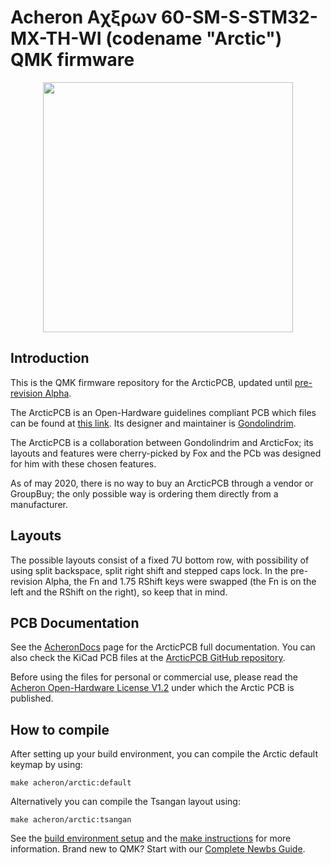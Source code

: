 # Acheron Aχξρων 60-SM-S-STM32-MX-TH-WI (codename "Arctic") QMK firmware

<p align="center">
  <img align="middle" src="https://raw.githubusercontent.com/Gondolindrim/acheronLibrary/master/graphics/acheronLong.png"  width="400"> 
</p>

## Introduction

This is the QMK firmware repository for the ArcticPCB, updated until [pre-revision Alpha](https://github.com/Gondolindrim/ArcticPCBn/releases/tag/pre-Alpha).

The ArcticPCB is an Open-Hardware guidelines compliant PCB which files can be found at [this link](https://github.com/Gondolindrim/ArcticPCB). Its designer and maintainer is [Gondolindrim](https://github.com/Gondolindrim).

The ArcticPCB is a collaboration between Gondolindrim and ArcticFox; its layouts and features were cherry-picked by Fox and the PCb was designed for him with these chosen features.

As of may 2020, there is no way to buy an ArcticPCB through a vendor or GroupBuy; the only possible way is ordering them directly from a manufacturer.

## Layouts

The possible layouts consist of a fixed 7U bottom row, with possibility of using split backspace, split right shift and stepped caps lock. In the pre-revision Alpha, the Fn and 1.75 RShift keys were swapped (the Fn is on the left and the RShift on the right), so keep that in mind.

## PCB Documentation

See the [AcheronDocs](https://gondolindrim.github.io/AcheronDocs/arctic/intro.html) page for the ArcticPCB full documentation. You can also check the KiCad PCB files at the [ArcticPCB GitHub repository](https://github.com/Gondolindrim/ArcticPCB).

Before using the files for personal or commercial use, please read the [Acheron Open-Hardware License V1.2](https://gondolindrim.github.io/AcheronDocs/license/license.html) under which the Arctic PCB is published.

## How to compile

After setting up your build environment, you can compile the Arctic default keymap by using:

    make acheron/arctic:default

Alternatively you can compile the Tsangan layout using:

    make acheron/arctic:tsangan

See the [build environment setup](https://docs.qmk.fm/#/getting_started_build_tools) and the [make instructions](https://docs.qmk.fm/#/getting_started_make_guide) for more information. Brand new to QMK? Start with our [Complete Newbs Guide](https://docs.qmk.fm/#/newbs).
